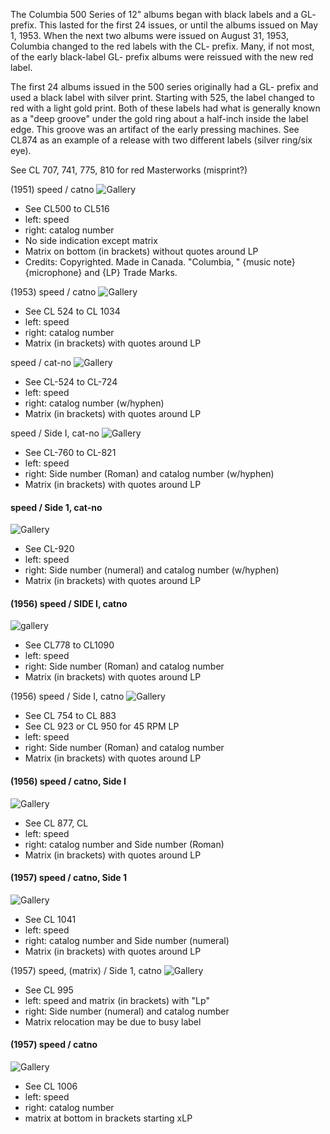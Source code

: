 The Columbia 500 Series of 12" albums began with black labels and a GL- prefix. This lasted for the first 24 issues, or until the albums issued on May 1, 1953. When the next two albums were issued on August 31, 1953, Columbia changed to the red labels with the CL- prefix. Many, if not most, of the early black-label GL- prefix albums were reissued with the new red label.

The first 24 albums issued in the 500 series originally had a GL- prefix and used a black label with silver print. Starting with 525, the label changed to red with a light gold print. Both of these labels had what is generally known as a "deep groove" under the gold ring about a half-inch inside the label edge. This groove was an artifact of the early pressing machines. See CL874 as an example of a release with two different labels (silver ring/six eye).

See CL 707, 741, 775, 810 for red Masterworks (misprint?)

 (1951) speed / catno
![Gallery](https://i.ibb.co/svdhq7M/IMG-0454.jpg)
* See CL500 to CL516
* left: speed
* right: catalog number 
* No side indication except matrix
* Matrix on bottom (in brackets) without quotes around LP
* Credits: Copyrighted. Made in Canada. "Columbia, " {music note} {microphone} and {LP} Trade Marks. 

 (1953) speed / catno
![Gallery](https://i.ibb.co/Y8YdD3Q/IMG-0458.jpg)
* See CL 524 to CL 1034
* left: speed  
* right: catalog number 
* Matrix (in brackets) with quotes around LP


 speed / cat-no
![Gallery](https://i.ibb.co/HhqC9R1/IMG-0513.jpg)
-   See CL-524 to CL-724
-   left: speed
-   right: catalog number (w/hyphen)
-   Matrix (in brackets) with quotes around LP

 speed / Side I, cat-no
![Gallery](https://i.ibb.co/Qmb3j1p/IMG-0514.jpg)
-   See CL-760 to CL-821
-   left: speed
-   right: Side number (Roman) and catalog number (w/hyphen)
-   Matrix (in brackets) with quotes around LP

#### speed / Side 1, cat-no
![Gallery](https://i.ibb.co/BCFRyV0/IMG-0520.jpg)
-   See CL-920
-   left: speed
-   right: Side number (numeral) and catalog number (w/hyphen)
-   Matrix (in brackets) with quotes around LP

#### (1956) speed / SIDE I, catno
![gallery](https://i.ibb.co/BzqTMPY/IMG-0457.jpg)
* See CL778 to CL1090
* left: speed  
* right: Side number (Roman) and catalog number
* Matrix (in brackets) with quotes around LP

 (1956) speed / Side I, catno
![Gallery](https://i.ibb.co/XFVFQ0r/IMG-0512.jpg)
-   See CL 754 to CL 883
- See CL 923 or CL 950 for 45 RPM LP
-   left: speed
-   right: Side number (Roman) and catalog number
- Matrix (in brackets) with quotes around LP

#### (1956) speed / catno, Side I
![Gallery](https://i.ibb.co/BPSgtD0/IMG-0519.jpg)
-   See CL 877, CL 
-   left: speed
-   right: catalog number and Side number (Roman)
-   Matrix (in brackets) with quotes around LP

#### (1957) speed / catno, Side 1
![Gallery](https://i.ibb.co/JpMrDPf/IMG-0524.jpg)
-   See CL 1041
-   left: speed
-   right: catalog number and Side number (numeral)
-   Matrix (in brackets) with quotes around LP

 (1957) speed, (matrix) / Side 1, catno
![Gallery](https://i.ibb.co/F6Zzk5Y/IMG-0522.jpg)
-   See CL 995
-   left: speed and matrix (in brackets) with "Lp"
-   right: Side number (numeral) and catalog number
- Matrix relocation may be due to busy label

#### (1957) speed / catno
![Gallery](https://i.ibb.co/crgyJ5j/IMG-0523.jpg)
-   See CL 1006
-   left: speed
-   right: catalog number
-   matrix at bottom in brackets starting xLP
